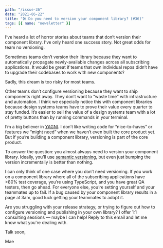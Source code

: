 ```yaml
---
path: "/issue-36"
date: "2021-06-22"
title: "🛠️ Do you need to version your component library? (#36)"
tags: [{ name: "newsletter" }]
---
```


I’ve heard a lot of horror stories about teams that don’t version their component library. I’ve only heard one success story. Not great odds for team no versioning.

Sometimes teams don’t version their library because they want to automatically propagate newly-available changes across all subscribing applications. It would be great if teams that own individual repos didn’t have to upgrade their codebases to work with new components?

Sadly, this dream is too risky for most teams.

Other teams don’t configure versioning because they want to ship components right away. They don’t want to “waste time” with infrastructure and automation. I think we especially notice this with component libraries because design systems teams have to prove their value every quarter to stay funded. It’s easier to sell the value of a design systems team with a lot of pretty buttons than by running commands in your terminal.

I’m a big believer in [YAGNI](https://martinfowler.com/bliki/Yagni.html). I don’t like writing code for “nice-to-haves” or features we “might need” when we haven’t even built the core product yet. But if you’re building a component library, versioning is part of the core product.

To answer the question: you almost always need to version your component library. Ideally, you’ll use [semantic versioning](https://maecapozzi.com/short-explanation-of-semver/), but even just bumping the version incrementally is better than nothing.

I can only think of one case where you don’t need versioning. If you work on a component library where all of the subscribing applications have >80% test coverage, you’re using TypeScript, and you have great QA testers, then go ahead. For everyone else, you’re setting yourself and your teammates up to fail. If a bug caused by your component library results in a page at 3am, good luck getting your teammates to adopt it.

Are you struggling with your release strategy, or trying to figure out how to configure versioning and publishing in your own library? I offer 1:1 consulting sessions –– maybe I can help! Reply to this email and let me know what you're dealing with.

Talk soon,

Mae
